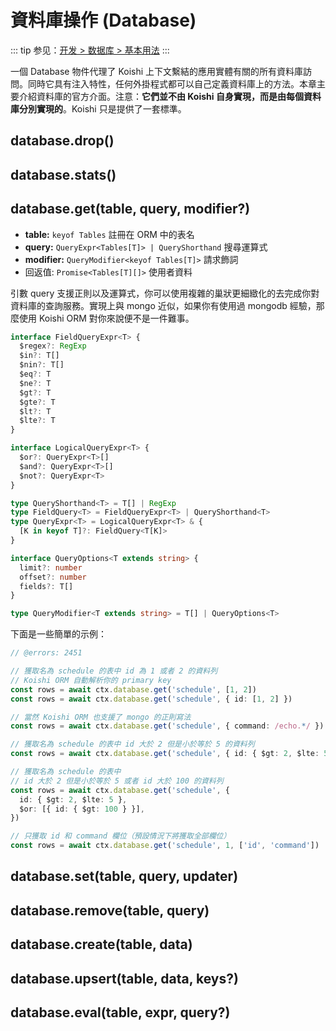 # 資料庫操作 (Database)

::: tip
参见：[开发 > 数据库 > 基本用法](../../guide/database/)
:::

一個 Database 物件代理了 Koishi 上下文繫結的應用實體有關的所有資料庫訪問。同時它具有注入特性，任何外掛程式都可以自己定義資料庫上的方法。本章主要介紹資料庫的官方介面。注意：**它們並不由 Koishi 自身實現，而是由每個資料庫分別實現的**。Koishi 只是提供了一套標準。

## database.drop()

## database.stats()

## database.get(table, query, modifier?)

- **table:** `keyof Tables` 註冊在 ORM 中的表名
- **query:** `QueryExpr<Tables[T]> | QueryShorthand` 搜尋運算式
- **modifier:** `QueryModifier<keyof Tables[T]>` 請求飾詞
- 回返值: `Promise<Tables[T][]>` 使用者資料

引數 query 支援正則以及運算式，你可以使用複雜的巢狀更細緻化的去完成你對資料庫的查詢服務。實現上與 mongo 近似，如果你有使用過 mongodb 經驗，那麼使用 Koishi ORM 對你來說便不是一件難事。

```ts
interface FieldQueryExpr<T> {
  $regex?: RegExp
  $in?: T[]
  $nin?: T[]
  $eq?: T
  $ne?: T
  $gt?: T
  $gte?: T
  $lt?: T
  $lte?: T
}

interface LogicalQueryExpr<T> {
  $or?: QueryExpr<T>[]
  $and?: QueryExpr<T>[]
  $not?: QueryExpr<T>
}

type QueryShorthand<T> = T[] | RegExp
type FieldQuery<T> = FieldQueryExpr<T> | QueryShorthand<T>
type QueryExpr<T> = LogicalQueryExpr<T> & {
  [K in keyof T]?: FieldQuery<T[K]>
}

interface QueryOptions<T extends string> {
  limit?: number
  offset?: number
  fields?: T[]
}

type QueryModifier<T extends string> = T[] | QueryOptions<T>
```

下面是一些簡單的示例：

```ts
// @errors: 2451

// 獲取名為 schedule 的表中 id 為 1 或者 2 的資料列
// Koishi ORM 自動解析你的 primary key
const rows = await ctx.database.get('schedule', [1, 2])
const rows = await ctx.database.get('schedule', { id: [1, 2] })

// 當然 Koishi ORM 也支援了 mongo 的正則寫法
const rows = await ctx.database.get('schedule', { command: /echo.*/ })

// 獲取名為 schedule 的表中 id 大於 2 但是小於等於 5 的資料列
const rows = await ctx.database.get('schedule', { id: { $gt: 2, $lte: 5 } })

// 獲取名為 schedule 的表中
// id 大於 2 但是小於等於 5 或者 id 大於 100 的資料列
const rows = await ctx.database.get('schedule', {
  id: { $gt: 2, $lte: 5 },
  $or: [{ id: { $gt: 100 } }],
})

// 只獲取 id 和 command 欄位（預設情況下將獲取全部欄位）
const rows = await ctx.database.get('schedule', 1, ['id', 'command'])
```

## database.set(table, query, updater)

## database.remove(table, query)

## database.create(table, data)

## database.upsert(table, data, keys?)

## database.eval(table, expr, query?)
